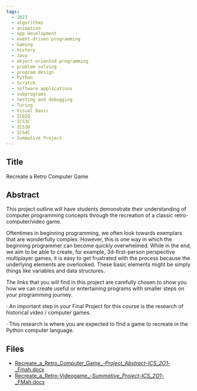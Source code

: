 ```yaml
---
tags:
  - 2023
  - algorithms
  - animation
  - app development
  - event-driven programming
  - Gaming
  - history
  - Java
  - object-oriented programming
  - problem solving
  - program design
  - Python
  - Scratch
  - software applications
  - subprograms
  - testing and debugging
  - Turing
  - Visual Basic
  - ICD2O
  - ICS3C
  - ICS3U
  - ICS4C
  - Summative Project
---
```

    
## Title

Recreate a Retro Computer Game

## Abstract

This project outline will have students demonstrate their understanding of computer programming concepts through the recreation of a classic retro-computer/video game.

Oftentimes in beginning programming, we often look towards exemplars that are wonderfully complex. However, this is one way in which the beginning programmer can become quickly overwhelmed. While in the end, we aim to be able to create, for example, 3d-first-person perspective multiplayer games, it is easy to get frustrated with the process because the underlying elements are overlooked. These basic elements might be simply things like variables and data structures.

The links that you will find in this project are carefully chosen to show you how we can create useful or entertaining programs with smaller steps on your programming journey.

· An important step in your Final Project for this course is the research of historical video / computer games.

· This research is where you are expected to find a game to recreate in the Python computer language.

## Files

- [Recreate_a_Retro_Computer_Game_-_Project_Abstract_-_ICS_2O1_-_Fmah.docx](resources/2023/Frank_Mah/Recreate_a_Retro_Computer_Game_-_Project_Abstract_-_ICS_2O1_-_Fmah.docx)
- [Recreate_a_Retro-Videogame_-_Summative_Project_-_ICS_2O1_-_FMah.docx](resources/2023/Frank_Mah/Recreate_a_Retro-Videogame_-_Summative_Project_-_ICS_2O1_-_FMah.docx)
